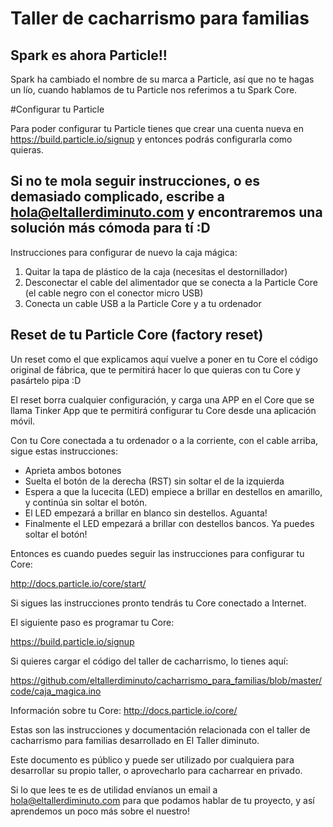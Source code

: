# Taller de cacharrismo para familias


## Spark es ahora Particle!!

Spark ha cambiado el nombre de su marca a Particle, así que no te hagas un lío, cuando hablamos de tu Particle nos referimos a tu Spark Core.

#Configurar tu Particle

Para poder configurar tu Particle tienes que crear una cuenta nueva en https://build.particle.io/signup y entonces podrás configurarla como quieras.

## Si no te mola seguir instrucciones, o es demasiado complicado, escribe a hola@eltallerdiminuto.com y encontraremos una solución más cómoda para tí :D

Instrucciones para configurar de nuevo la caja mágica:

  1. Quitar la tapa de plástico de la caja (necesitas el destornillador)
  2. Desconectar el cable del alimentador que se conecta a la Particle Core (el cable negro con el conector micro USB)
  3. Conecta un cable USB a la Particle Core y a tu ordenador

## Reset de tu Particle Core (factory reset)

Un reset como el que explicamos aquí vuelve a poner en tu Core el código original de fábrica, que te permitirá hacer lo que quieras con tu Core y pasártelo pipa :D

El reset borra cualquier configuración, y carga una APP en el Core que se llama Tinker App que te permitirá configurar tu Core desde una aplicación móvil.

Con tu Core conectada a tu ordenador o a la corriente, con el cable arriba, sigue estas instrucciones:

* Aprieta ambos botones
* Suelta el botón de la derecha (RST) sin soltar el de la izquierda
* Espera a que la lucecita (LED) empiece a brillar en destellos en amarillo, y continúa sin soltar el botón.
* El LED empezará a brillar en blanco sin destellos. Aguanta!
* Finalmente el LED empezará a brillar con destellos bancos. Ya puedes soltar el botón!

Entonces es cuando puedes seguir las instrucciones para configurar tu Core:

http://docs.particle.io/core/start/

Si sigues las instrucciones pronto tendrás tu Core conectado a Internet.

El siguiente paso es programar tu Core:

https://build.particle.io/signup

Si quieres cargar el código del taller de cacharrismo, lo tienes aquí:

https://github.com/eltallerdiminuto/cacharrismo_para_familias/blob/master/code/caja_magica.ino

Información sobre tu Core:
http://docs.particle.io/core/


Estas son las instrucciones y documentación relacionada con el taller de cacharrismo para familias desarrollado en El Taller diminuto.

Este documento es público y puede ser utilizado por cualquiera para desarrollar su propio taller, o aprovecharlo para cacharrear en privado.

Si lo que lees te es de utilidad envíanos un email a hola@eltallerdiminuto.com para que podamos hablar de tu proyecto, y así aprendemos un poco más sobre el nuestro!
